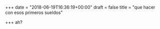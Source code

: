 +++
date = "2018-06-19T16:36:19+00:00"
draft = false
title = "que hacer con esos primeros sueldos"

+++
ah?